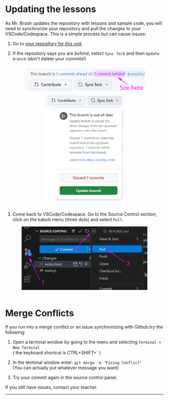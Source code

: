 # Updating the lessons

As Mr. Brash updates the repository with lessons and sample code, you will need to synchronize your repository and _pull_ the changes to your VSCode/Codespace. This is a simple process but can cause issues:

1. Go to [your repository for this unit](https://github.com).  

2. If the repository says you are _behind_, select `Sync fork` and then `Update branch` (don't delete your commits!)  

<img src="../images/commit_behind.png" height="90px" style="display: block;margin-left: auto;margin-right: auto;">
<img src="../images/sync_fork.png" width="250px" style="display: block;margin-left: auto;margin-right: auto;">  

<br>

3. Come back to VSCode/Codespace. Go to the Source Control section, click on the kabob menu (three dots) and select `Pull`.  

<img src="../images/pull.png" width="400px" style="display: block;margin-left: auto;margin-right: auto;">  

<br>

# Merge Conflicts

If you run into a merge conflict or an issue synchronizing with Github _try_ the following:

1. Open a terminal window by going to the menu and selecting `Terminal > New Terminal`  
( the keyboard shortcut is CTRL+SHIFT+` )  

2. In the terminal window enter: `git merge -m "Fixing Conflict"`  
(You can actually put whatever message you want)  

3. Try your commit again in the source control panel.

If you still have issues, contact your teacher.

---